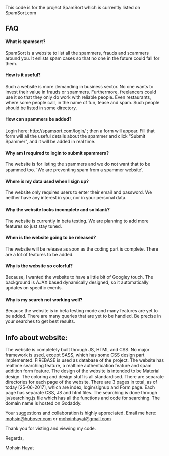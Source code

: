 This code is for the project SpamSort which is currently listed on SpamSort.com

## FAQ

#### What is spamsort?

SpamSort is a website to list all the spammers, frauds and scammers around you. It enlists spam cases so that
no one in the future could fall for them.

#### How is it useful?

Such a website is more demanding in business sector. No one wants to invest their value in frauds or spammers.
Furthermore, freelancers could use it so that they only do work with reliable people. Even restaurants, where 
some people call, in the name of fun, tease and spam. Such people should be listed in some directory.



#### How can spammers be added?

Login here: http://spamsort.com/login/ ; then a form will appear. Fill that form will all the useful details
about the spammer and click "Submit Spammer", and it will be added in real time.


#### Why am I required to login to submit spammers?

The website is for listing the spammers and we do not want that to be spammed too. 'We are preventing spam 
from a spammer website'.


#### Where is my data used when I sign up?

The website only requires users to enter their email and password. We neither have any interest in you, nor
in your personal data.


#### Why the website looks incomplete and so blank?

The website is currently in beta testing. We are planning to add more features so just stay tuned.


#### When is the website going to be released?

The website will be release as soon as the coding part is complete. There are a lot of features to be added.


#### Why is the website so colorful?

Because, I wanted the website to have a little bit of Googley touch. The background is AJAX based dynamically
designed, so it automatically updates on specific events.


#### Why is my search not working well?

Because the website is in beta testing mode and many features are yet to be added. There are many queries that
are yet to be handled. Be precise in your searches to get best results.


## Info about website:

The website is completely built through JS, HTML and CSS. No major framework is used, except SASS, which has 
some CSS design part implemented. FIREBASE is used as database of the project. The website has realtime searching
feature, a realtime authentication feature and spam addition form feature.
The design of the website is intended to be Material design. The coloring and design stuff is all standardised.
There are separate directories for each page of the website. There are 3 pages in total, as of today [25-06-2017], which are
index, login/signup and Form page. Each page has separate CSS, JS and html files.
The searching is done through js/searching.js file which has all the functions and code for searching.
The domain name is hosted on Godaddy.


Your suggestions and collaboration is highly appreciated. Email me here: mohsin@hubover.com or mohxinhayat@gmail.com

Thank you for visting and viewing my code.

Regards,

Mohsin Hayat
